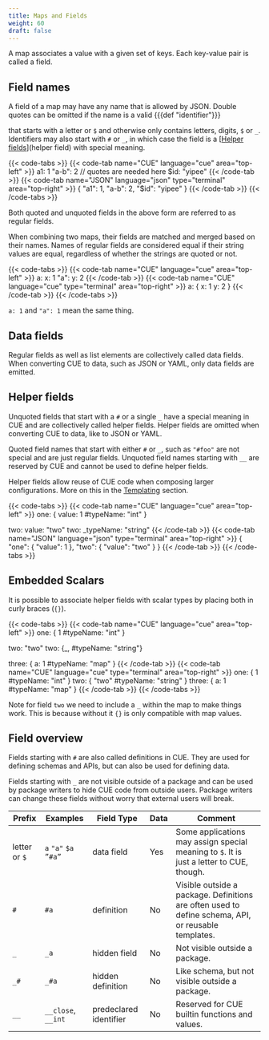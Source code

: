 ```yaml
---
title: Maps and Fields
weight: 60
draft: false
---
```


A map associates a value with a given set of keys. Each key-value pair is called
a field.

## Field names

A field of a map may have any name that is allowed by JSON.
Double quotes can be omitted if the name is a valid {{{def "identifier"}}}

that starts with a letter or `$` and otherwise only contains letters, digits,
`$` or `_`.
Identifiers may also start with `#` or `_`, in which case the field is a
[[Helper fields](Data%201b448a6f417b4e08b2d41b3b33cf2a45.md)](helper field) with
special meaning.

{{< code-tabs >}}
{{< code-tab name="CUE" language="cue"  area="top-left" >}}
a1:    1
"a-b": 2 // quotes are needed here
$id:   "yipee"
{{< /code-tab >}}
{{< code-tab name="JSON" language="json" type="terminal" area="top-right" >}}
{
    "a1": 1,
    "a-b": 2,
    "$id": "yipee"
}
{{< /code-tab >}}
{{< /code-tabs >}}

Both quoted and unquoted fields in the above form are referred to as regular
fields.

When combining two maps, their fields are matched and merged based on their
names.
Names of regular fields are considered equal if their string values are equal,
regardless of whether the strings are quoted or not.

{{< code-tabs >}}
{{< code-tab name="CUE" language="cue"  area="top-left" >}}
a: x:   1
"a": y: 2
{{< /code-tab >}}
{{< code-tab name="CUE" language="cue" type="terminal" area="top-right" >}}
a: {
    x: 1
    y: 2
}
{{< /code-tab >}}
{{< /code-tabs >}}

`a: 1` and `"a": 1` mean the same thing.

## Data fields

Regular fields as well as list elements are collectively called data fields.
When converting CUE to data, such as JSON or YAML, only data fields are emitted.

## Helper fields

Unquoted fields that start with a `#` or a single `_` have a special meaning in
CUE and are collectively called helper fields.
Helper fields are omitted when converting CUE to data, like to JSON or YAML.

Quoted field names that start with either `#` or `_`, such as `"#foo"` are not
special and are just regular fields.
Unquoted field names starting with `__` are reserved by CUE and cannot be used
to define helper fields.

Helper fields allow reuse of CUE code when composing larger configurations.
More on this in the
[Templating](Templating%20f4e21af73d744a77aa2c91203a8dbe4f.md) section.

{{< code-tabs >}}
{{< code-tab name="CUE" language="cue"  area="top-left" >}}
one: {
	value:     1
	#typeName: "int"
}

two: value:     "two"
two: _typeName: "string"
{{< /code-tab >}}
{{< code-tab name="JSON" language="json" type="terminal" area="top-right" >}}
{
    "one": {
        "value": 1
    },
    "two": {
        "value": "two"
    }
}
{{< /code-tab >}}
{{< /code-tabs >}}

## Embedded Scalars

It is possible to associate helper fields with scalar types by placing both in
curly braces (`{}`).

{{< code-tabs >}}
{{< code-tab name="CUE" language="cue"  area="top-left" >}}
one: {
	1
	#typeName: "int"
}

two: "two"
two: {_, #typeName: "string"}

three: {
	a:         1
	#typeName: "map"
}
{{< /code-tab >}}
{{< code-tab name="CUE" language="cue" type="terminal" area="top-right" >}}
one: {
    1
    #typeName: "int"
}
two: {
    "two"
    #typeName: "string"
}
three: {
    a:         1
    #typeName: "map"
}
{{< /code-tab >}}
{{< /code-tabs >}}

Note for field `two` we need to include a `_` within the map to make things
work.
This is because without it `{}` is only compatible with map values.

## Field overview

Fields starting with `#` are also called definitions in CUE.
They are used for defining schemas and APIs, but can also be used for defining
data.

Fields starting with `_` are not visible outside of a package and can be used by
package writers to hide CUE code from outside users.
Package writers can change these fields without worry that external users will
break.

| Prefix | Examples | Field Type | Data | Comment |
| --- | --- | --- | --- | --- |
| letter or `$` | `a` `"a"` `$a` `”#a”` | data field | Yes | Some applications may assign special meaning to `$`. It is just a letter to CUE, though. |
| `#` | `#a` | definition | No | Visible outside a package. Definitions are often used to define schema, API, or reusable templates. |
| `_` | `_a` | hidden field | No | Not visible outside a package. |
| `_#` | `_#a` | hidden definition | No | Like schema, but not visible outside a package. |
| `__` | `__close`, `__int` | predeclared identifier | No | Reserved for CUE builtin functions and values. |
